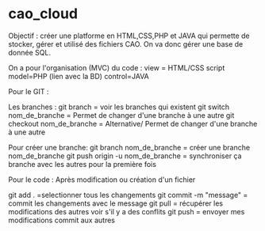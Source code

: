 # cao_cloud
Objectif : créer une platforme en HTML,CSS,PHP et JAVA qui permette de stocker, gérer et utilisé des fichiers CAO.
On va donc gérer une base de donnée SQL.

On a pour l'organisation (MVC) du code :
view = HTML/CSS script 
model=PHP (lien avec la BD)
control=JAVA

Pour le GIT :

Les branches :
git branch = voir les branches qui existent
git switch nom_de_branche = Permet de changer d'une branche à une autre
git checkout nom_de_branche = Alternative/ Permet de changer d'une branche à une autre

Pour créer une branche:
git branch nom_de_branche = créer une branche nom_de_branche
git push origin -u nom_de_branche = synchroniser ça branche avec les autres pour la première fois 

Pour le code :
Après modification ou création d'un fichier

git add . =selectionner tous les changements
git commit -m "message" = commit les changements avec le message
git pull = récupérer les modifications des autres voir s'il y a des conflits
git push = envoyer mes modifications commit aux autres



